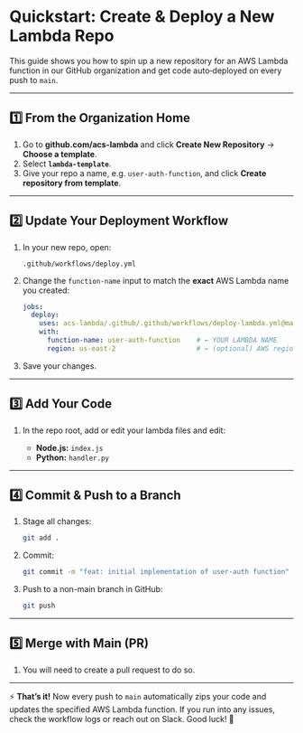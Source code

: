 # Quickstart: Create & Deploy a New Lambda Repo

This guide shows you how to spin up a new repository for an AWS Lambda function in our GitHub organization and get code auto‑deployed on every push to `main`.

---

## 1️⃣ From the Organization Home

1. Go to **github.com/acs-lambda** and click **Create New Repository** → **Choose a template**.
2. Select **`lambda-template`**.
3. Give your repo a name, e.g. `user-auth-function`, and click **Create repository from template**.

---

## 2️⃣ Update Your Deployment Workflow

1. In your new repo, open:

   ```
   .github/workflows/deploy.yml
   ```
2. Change the `function-name` input to match the **exact** AWS Lambda name you created:

   ```yaml
   jobs:
     deploy:
       uses: acs-lambda/.github/.github/workflows/deploy-lambda.yml@main
       with:
         function-name: user-auth-function    # ← YOUR LAMBDA NAME
         region: us-east-2                    # ← (optional) AWS region
   ```
3. Save your changes.

---

## 3️⃣ Add Your Code

1. In the repo root, add or edit your lambda files and edit:

   * **Node.js:** `index.js`
   * **Python:** `handler.py`

---

## 4️⃣ Commit & Push to a Branch

1. Stage all changes:

   ```bash
   git add .
   ```
2. Commit:

   ```bash
   git commit -m "feat: initial implementation of user-auth function"
   ```
3. Push to a non-main branch in GitHub:

   ```bash
   git push
   ```

---

## 5️⃣ Merge with Main (PR)

1. You will need to create a pull request to do so.

---

⚡ **That’s it!** Now every push to `main` automatically zips your code and updates the specified AWS Lambda function. If you run into any issues, check the workflow logs or reach out on Slack. Good luck! 🎉
